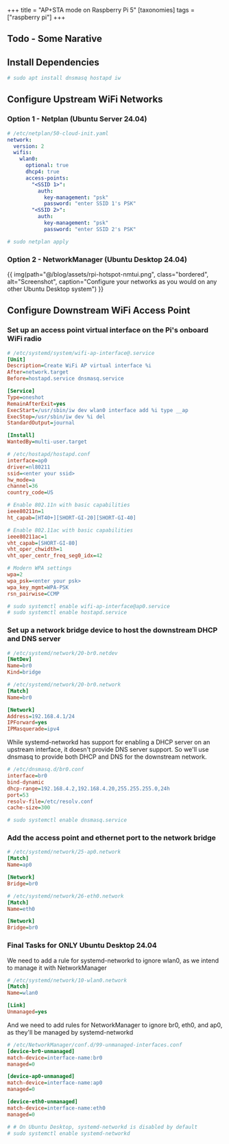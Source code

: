 +++
title = "AP+STA mode on Raspberry Pi 5"
[taxonomies]
tags = ["raspberry pi"]
+++

## Todo - Some Narative

## Install Dependencies

```bash
# sudo apt install dnsmasq hostapd iw
```

## Configure Upstream WiFi Networks

### Option 1 - Netplan (Ubuntu Server 24.04)

```yaml
# /etc/netplan/50-cloud-init.yaml
network:
  version: 2
  wifis:
    wlan0:
      optional: true
      dhcp4: true
      access-points:
        "<SSID 1>":
          auth:
            key-management: "psk"
            password: "enter SSID 1's PSK"
        "<SSID 2>":
          auth:
            key-management: "psk"
            password: "enter SSID 2's PSK"
```

```bash
# sudo netplan apply
```

### Option 2 - NetworkManager (Ubuntu Desktop 24.04)

{{ img(path="@/blog/assets/rpi-hotspot-nmtui.png", class="bordered", alt="Screenshot", caption="Configure your networks as you would on any other Ubuntu Desktop system") }}

## Configure Downstream WiFi Access Point

### Set up an access point virtual interface on the Pi's onboard WiFi radio

```ini
# /etc/systemd/system/wifi-ap-interface@.service
[Unit]
Description=Create WiFi AP virtual interface %i
After=network.target
Before=hostapd.service dnsmasq.service

[Service]
Type=oneshot
RemainAfterExit=yes
ExecStart=/usr/sbin/iw dev wlan0 interface add %i type __ap
ExecStop=/usr/sbin/iw dev %i del
StandardOutput=journal

[Install]
WantedBy=multi-user.target
```

```ini
# /etc/hostapd/hostapd.conf
interface=ap0
driver=nl80211
ssid=<enter your ssid>
hw_mode=a
channel=36
country_code=US

# Enable 802.11n with basic capabilities
ieee80211n=1
ht_capab=[HT40+][SHORT-GI-20][SHORT-GI-40]

# Enable 802.11ac with basic capabilities
ieee80211ac=1
vht_capab=[SHORT-GI-80]
vht_oper_chwidth=1
vht_oper_centr_freq_seg0_idx=42

# Modern WPA settings
wpa=2
wpa_psk=<enter your psk>
wpa_key_mgmt=WPA-PSK
rsn_pairwise=CCMP
```

```bash
# sudo systemctl enable wifi-ap-interface@ap0.service
# sudo systemctl enable hostapd.service
```

### Set up a network bridge device to host the downstream DHCP and DNS server

```ini
# /etc/systemd/network/20-br0.netdev
[NetDev]
Name=br0
Kind=bridge
```

```ini
# /etc/systemd/network/20-br0.network
[Match]
Name=br0

[Network]
Address=192.168.4.1/24
IPForward=yes
IPMasquerade=ipv4
```

While systemd-networkd has support for enabling a DHCP server on an upstream interface, it doesn't provide DNS server support. So we'll use dnsmasq to provide both DHCP and DNS for the downstream network.

```ini
# /etc/dnsmasq.d/br0.conf
interface=br0
bind-dynamic
dhcp-range=192.168.4.2,192.168.4.20,255.255.255.0,24h
port=53
resolv-file=/etc/resolv.conf
cache-size=300
```

```bash
# sudo systemctl enable dnsmasq.service
```

### Add the access point and ethernet port to the network bridge

```ini
# /etc/systemd/network/25-ap0.network
[Match]
Name=ap0

[Network]
Bridge=br0
```

```ini
# /etc/systemd/network/26-eth0.network
[Match]
Name=eth0

[Network]
Bridge=br0
```

### Final Tasks for ONLY Ubuntu Desktop 24.04

We need to add a rule for systemd-networkd to ignore wlan0, as we intend to manage it with NetworkManager

```ini
# /etc/systemd/network/10-wlan0.network
[Match]
Name=wlan0

[Link]
Unmanaged=yes
```

And we need to add rules for NetworkManager to ignore br0, eth0, and ap0, as they'll be managed by systemd-networkd

```ini
# /etc/NetworkManager/conf.d/99-unmanaged-interfaces.conf
[device-br0-unmanaged]
match-device=interface-name:br0
managed=0

[device-ap0-unmanaged]
match-device=interface-name:ap0
managed=0

[device-eth0-unmanaged]
match-device=interface-name:eth0
managed=0
```

```bash
# # On Ubuntu Desktop, systemd-networkd is disabled by default
# sudo systemctl enable systemd-networkd
```